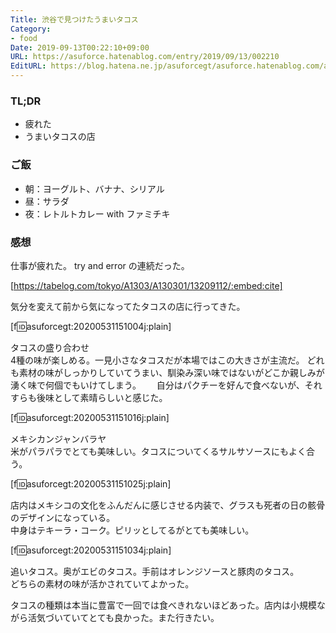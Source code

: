 ```yaml
---
Title: 渋谷で見つけたうまいタコス
Category:
- food
Date: 2019-09-13T00:22:10+09:00
URL: https://asuforce.hatenablog.com/entry/2019/09/13/002210
EditURL: https://blog.hatena.ne.jp/asuforcegt/asuforce.hatenablog.com/atom/entry/26006613431145860
---
```


### TL;DR

- 疲れた
- うまいタコスの店

### ご飯

- 朝：ヨーグルト、バナナ、シリアル
- 昼：サラダ
- 夜：レトルトカレー with ファミチキ

###  感想

仕事が疲れた。 try and error の連続だった。

[https://tabelog.com/tokyo/A1303/A130301/13209112/:embed:cite]

気分を変えて前から気になってたタコスの店に行ってきた。

[f:id:asuforcegt:20200531151004j:plain]

タコスの盛り合わせ  
4種の味が楽しめる。一見小さなタコスだが本場ではこの大きさが主流だ。
どれも素材の味がしっかりしていてうまい、馴染み深い味ではないがどこか親しみが湧く味で何個でもいけてしまう。　　
自分はパクチーを好んで食べないが、それすらも後味として素晴らしいと感じた。

[f:id:asuforcegt:20200531151016j:plain]

メキシカンジャンバラヤ  
米がパラパラでとても美味しい。タコスについてくるサルサソースにもよく合う。

[f:id:asuforcegt:20200531151025j:plain]

店内はメキシコの文化をふんだんに感じさせる内装で、グラスも死者の日の骸骨のデザインになっている。  
中身はテキーラ・コーク。ピリッとしてるがとても美味しい。

[f:id:asuforcegt:20200531151034j:plain]

追いタコス。奥がエビのタコス。手前はオレンジソースと豚肉のタコス。  
どちらの素材の味が活かされていてよかった。

タコスの種類は本当に豊富で一回では食べきれないほどあった。店内は小規模ながら活気づいていてとても良かった。また行きたい。



